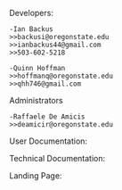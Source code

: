   Developers:  
    
    -Ian Backus  
    >>backusi@oregonstate.edu  
    >>ianbackus44@gmail.com  
    >>503-602-5218  
    
    -Quinn Hoffman  
    >>hoffmanq@oregonstate.edu
    >>qhh746@gmail.com
    
  Administrators  
    
    -Raffaele De Amicis  
    >>deamicir@oregonstate.edu  
  
  
User Documentation:  


Technical Documentation:  


Landing Page:

